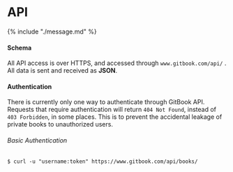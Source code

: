 # API

{% include "./message.md" %}

#### Schema

All API access is over HTTPS, and accessed through `www.gitbook.com/api/` . All data is sent and received as **JSON**.


#### Authentication

There is currently only one way to authenticate through GitBook API. Requests that require authentication will return `404 Not Found`, instead of `403 Forbidden`, in some places. This is to prevent the accidental leakage of private books to unauthorized users.

###### Basic Authentication

```
$ curl -u "username:token" https://www.gitbook.com/api/books/
```



